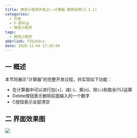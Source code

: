 ```yaml
---
title: 微信小程序开发之——计算器-案例说明(2.3.1)
categories:
  - 开发
  - F-跨平台
  - 微信小程序
tags:
  - 微信小程序
abbrlink: f2b2e8ca
date: 2020-11-04 17:43:04
---
```

## 一 概述

本节将展示“计算器”的完整开发过程，并实现如下功能：

* 在计算器中可以进行加(+)、减(-)、乘(x)、除(÷)和取余(%)运算
* Delete按钮表示删除前面输入的一个数字
* C按钮表示全部清空

<!--more-->

## 二 界面效果图
![][1]


[1]:https://cdn.jsdelivr.net/gh/PGzxc/CDN/blog-wechat/wechat-calc-total-view.gif